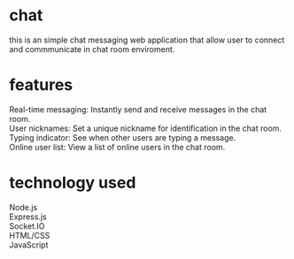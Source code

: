 # chat
this is an simple chat messaging web application that allow user to connect and commmunicate in chat room enviroment.
# features
 Real-time messaging: Instantly send and receive messages in the chat room.<br>
 User nicknames: Set a unique nickname for identification in the chat room.<br>
 Typing indicator: See when other users are typing a message.<br>
 Online user list: View a list of online users in the  chat room.<br>
# technology used
Node.js<br>
Express.js<br>
Socket.IO<br>
HTML/CSS<br>
JavaScript<br>
